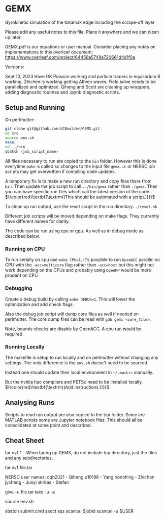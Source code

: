 # GEMX

Gyrokinetic simulation of the tokamak edge including the scrape-off layer

Please add any useful notes to this file. Place it anywhere and we can clean up later.

GEMX.pdf is our equations or user manual.  Consider placing any notes on implementations in this overleaf document: https://www.overleaf.com/project/64456a5749a720661d4d1f0a

Versions:

Sept 13, 2023 
Have GK Poisson working and particle tracers in equilibrium B working.  Zhichen is working getting Alfven waves.  Field solve needs to be parallelized and optimized. Qiheng and Scott are cleaning up wrappers, adding diagnostic routines and .ipynb diagnostic scripts.

## Setup and Running

On perlmutter:

```bash
git clone git@github.com:UCBoulder/GEMX.git
cd src
source env.sh
make
cd ../bin
sbatch <job_script_name>
```

All files necessary to run are copied to the ```bin``` folder. However this is done everytime ```make``` is called so changes to the input file ```gemx.in``` or NERSC job scripts may get overwritten
if compiling code updates.

A temporary fix is to make a new run directory and copy files there from ```bin```. Then update the job script to call ```../bin/gemx``` rather than ```./gemx```. Then you can have specific run files which call the latest version of the code.
${\color{red}\textbf{\textrm{(This should be automated with a script.)}}}$

To clean up run output, use the reset script in the run directory: ```./reset.sh```

Different job scripts will be moved depending on make flags. They currently have different names for clarity.

The code can be run using cpu or gpu. As well as in debug mode as described below.

### Running on CPU

To run serially on cpu use ```make CPU=1```. It's possible to run ```OpenACC``` parallel on CPU with the ```-acc=multicore``` flag rather than ```-acc=host``` but this might not work depending on the CPUs and probably using ```OpenMP``` would be more prudent on CPU.

### Debugging

Create a debug build by calling ```make DEBUG=1```. This will lower the optimization and add check flags.

Also the debug job script will dump core files as well if needed on perlmutter. The core dump files can be read with ```gdb gemx <core_file>```.

Note, bounds checks are disable by OpenACC. A cpu run would be required.

### Running Locally

The makefile is setup to run locally and on perlmutter without changing any settings. The only difference is the ```env.sh``` doesn't need to be sourced.

Instead one should update their local environment in ```~/.bashrc``` manually.

But the nvidia hpc compilers and PETSc need to be installed locally. ${\color{red}\textbf{\textrm{(Add instructions.)}}}$

## Analysing Runs

Scripts to read run output are also copied to the ```bin``` folder. Some are MATLAB scripts some are Jupyter notebook files. This should all be consolidated at some point and described.

## Cheat Sheet

tar cvf * - When taring up GEMX, do not include top directory, just the files and any subdirectories.

tar xvf file.tar

NERSC user names:
cqh2021 - Qiheng
u10198 - Yang
nonohing - Zhichen
jycheng - Junyi
stirkas - Stefan

give -u <username> file.tar
take -u <username> -a

source env.sh

sbatch submit.cmd
sacct
sqs
scancel $jobid
scancel -u $USER
